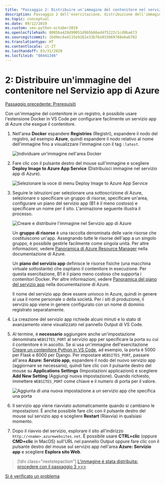 ```yaml
---
title: "Passaggio 2: Distribuire un'immagine del contenitore nel servizio app di Azure con Visual Studio Code"
description: Passaggio 2 dell'esercitazione, distribuzione dell'immagine Docker effettiva al servizio app Azure da un registro contenitori.
ms.topic: conceptual
ms.date: 09/12/2019
ms.custom: seo-python-october2019
ms.openlocfilehash: 8005ba428d99051d9b5b86ed4f5222c1cd9ba673
ms.sourcegitcommit: 1bd9ec6a4115e9162e33b76a933869788e6ab702
ms.translationtype: HT
ms.contentlocale: it-IT
ms.lasthandoff: 03/31/2020
ms.locfileid: "80441346"
---
```

# <a name="2-deploy-a-container-image-to-azure-app-service"></a>2: Distribuire un'immagine del contenitore nel Servizio app di Azure

[Passaggio precedente: Prerequisiti](tutorial-deploy-containers-01.md)

Con un'immagine del contenitore in un registro, è possibile usare l'estensione Docker in VS Code per configurare facilmente un servizio app di Azure che esegue il contenitore.

1. Nell'area **Docker** espandere **Registries** (Registri), espandere il nodo del registro, ad esempio **Azure**, quindi espandere il nodo relativo al nome dell'immagine fino a visualizzare l'immagine con il tag `:latest`.

    ![Individuare un'immagine nell'area Docker](media/deploy-containers/find-image-to-deploy-in-docker-explorer.png)

1. Fare clic con il pulsante destro del mouse sull'immagine e scegliere **Deploy Image to Azure App Service** (Distribuisci immagine nel servizio app di Azure).

    ![Selezionare la voce di menu Deploy Image to Azure App Service](media/deploy-containers/deploy-image-to-azure-app-service-with-docker-explorer.png)

1. Seguire le istruzioni per selezionare una sottoscrizione di Azure, selezionare o specificare un gruppo di risorse, specificare un'area, configurare un piano del servizio app (B1 è il meno costoso) e specificare un nome per il sito. L'animazione seguente illustra il processo.

    ![Creare e distribuire l'immagine nel Servizio app di Azure](media/deploy-containers/deploy-image-to-azure-app-service.gif)

    Un **gruppo di risorse** è una raccolta denominata delle varie risorse che costituiscono un'app. Assegnando tutte le risorse dell'app a un singolo gruppo, è possibile gestirle facilmente come singola unità. Per altre informazioni, vedere [Panoramica di Azure Resource Manager](https://docs.microsoft.com/azure/azure-resource-manager/resource-group-overview) nella documentazione di Azure.

    Un **piano del servizio app** definisce le risorse fisiche (una macchina virtuale sottostante) che ospitano il contenitore in esecuzione. Per questa esercitazione, B1 è il piano meno costoso che supporta i contenitori Docker. Per altre informazioni, vedere [Panoramica del piano del servizio app](https://docs.microsoft.com/azure/app-service/azure-web-sites-web-hosting-plans-in-depth-overview) nella documentazione di Azure.

    Il nome del servizio app deve essere univoco in Azure, quindi in genere si usa il nome personale o della società. Per i siti di produzione, il servizio app viene in genere configurato con un nome di dominio registrato separatamente.

1. La creazione del servizio app richiede alcuni minuti e lo stato di avanzamento viene visualizzato nel pannello Output di VS Code.

1. Al termine, è **necessario** aggiungere anche un'impostazione denominata `WEBSITES_PORT` al servizio app per specificare la porta su cui il contenitore è in ascolto. Se si usa un'immagine dell'esercitazione [Creare un contenitore Python in VS Code](https://code.visualstudio.com/docs/python/tutorial-create-containers), ad esempio, la porta è 5000 per Flask e 8000 per Django. Per impostare `WEBSITES_PORT`, passare all'area **Azure: Servizio app**, espandere il nodo del nuovo servizio app (aggiornare se necessario), quindi fare clic con il pulsante destro del mouse su **Applications Settings** (Impostazioni applicazioni) e scegliere **Add New Setting** (Aggiungi nuova impostazione). Quando richiesto, immettere `WEBSITES_PORT` come chiave e il numero di porta per il valore.

    ![Aggiunta di una nuova impostazione a un servizio app che specifica una porta](media/deploy-containers/add-new-setting-in-app-service-settings-explorer.png)

1. Il servizio app viene riavviato automaticamente quando si cambiano le impostazioni. È anche possibile fare clic con il pulsante destro del mouse sul servizio app e scegliere **Restart** (Riavvia) in qualsiasi momento.

1. Dopo il riavvio del servizio, esplorare il sito all'indirizzo `http://<name>.azurewebsites.net`. È possibile usare **CTRL+clic** (oppure **CMD+clic** in MacOS) sull'URL nel pannello Output oppure fare clic con il pulsante destro del mouse sul servizio app nell'area **Azure: Servizio app** e scegliere **Esplora sito Web**.

> [!div class="nextstepaction"]
> [L'immagine è stata distribuita: procedere con il passaggio 3 >>>](tutorial-deploy-containers-03.md)

[Si è verificato un problema](https://www.research.net/r/PWZWZ52?tutorial=vscode-appservice-containers&step=02-deploy-container)
